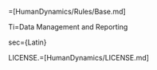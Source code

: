 =[HumanDynamics/Rules/Base.md]

Ti=Data Management and Reporting

sec={Latin}

LICENSE.=[HumanDynamics/LICENSE.md]
